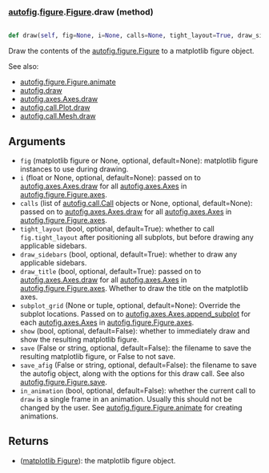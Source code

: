 ### [autofig](autofig.md).[figure](autofig.figure.md).[Figure](autofig.figure.Figure.md).draw (method)


```py

def draw(self, fig=None, i=None, calls=None, tight_layout=True, draw_sidebars=True, draw_title=True, subplot_grid=None, show=False, save=False, save_afig=False, in_animation=False)

```



Draw the contents of the [autofig.figure.Figure](autofig.figure.Figure.md) to a matplotlib figure
object.

See also:

* [autofig.figure.Figure.animate](autofig.figure.Figure.animate.md)
* [autofig.draw](autofig.draw.md)
* [autofig.axes.Axes.draw](autofig.axes.Axes.draw.md)
* [autofig.call.Plot.draw](autofig.call.Plot.draw.md)
* [autofig.call.Mesh.draw](autofig.call.Mesh.draw.md)

Arguments
------------
* `fig` (matplotlib figure or None, optional, default=None): matplotlib
    figure instances to use during drawing.
* `i` (float or None, optional, default=None): passed on to
    [autofig.axes.Axes.draw](autofig.axes.Axes.draw.md) for all [autofig.axes.Axes](autofig.axes.Axes.md) in
    [autofig.figure.Figure.axes](autofig.figure.Figure.axes.md).
* `calls` (list of [autofig.call.Call](autofig.call.Call.md) objects or None, optional, default=None):
    passed on to [autofig.axes.Axes.draw](autofig.axes.Axes.draw.md) for all [autofig.axes.Axes](autofig.axes.Axes.md) in
    [autofig.figure.Figure.axes](autofig.figure.Figure.axes.md).
* `tight_layout` (bool, optional, default=True): whether to call
    `fig.tight_layout` after positioning all subplots, but before
    drawing any applicable sidebars.
* `draw_sidebars` (bool, optional, default=True): whether to draw
    any applicable sidebars.
* `draw_title` (bool, optional, default=True): passed on to
    [autofig.axes.Axes.draw](autofig.axes.Axes.draw.md) for all [autofig.axes.Axes](autofig.axes.Axes.md) in
    [autofig.figure.Figure.axes](autofig.figure.Figure.axes.md).  Whether to draw the title on the
    matplotlib axes.
* `subplot_grid` (None or tuple, optional, default=None): Override the
    subplot locations.  Passed on to [autofig.axes.Axes.append_subplot](autofig.axes.Axes.append_subplot.md)
    for each [autofig.axes.Axes](autofig.axes.Axes.md) in [autofig.figure.Figure.axes](autofig.figure.Figure.axes.md).
* `show` (bool, optional, default=False): whether to immediately
    draw and show the resulting matplotlib figure.
* `save` (False or string, optional, default=False): the filename
    to save the resulting matplotlib figure, or False to not save.
* `save_afig` (False or string, optional, default=False): the filename
    to save the autofig object, along with the options for this
    draw call.  See also [autofig.figure.Figure.save](autofig.figure.Figure.save.md).
* `in_animation` (bool, optional, default=False): whether the current
    call to `draw` is a single frame in an animation.  Usually this
    should not be changed by the user.  See [autofig.figure.Figure.animate](autofig.figure.Figure.animate.md)
    for creating animations.

Returns
----------
* ([matplotlib Figure](https://matplotlib.org/api/_as_gen/matplotlib.figure.Figure.html#matplotlib.figure.Figure)): the matplotlib figure object.

